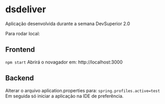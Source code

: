 # dsdeliver
Aplicação desenvolvida durante a semana DevSuperior 2.0

Para rodar local:
## Frontend
`npm start`
Abrirá o novagador em: http://localhost:3000

## Backend
Alterar o arquivo aplication.properties para:
`spring.profiles.active=test`
Em seguida só iniciar a aplicação na IDE de preferência.
